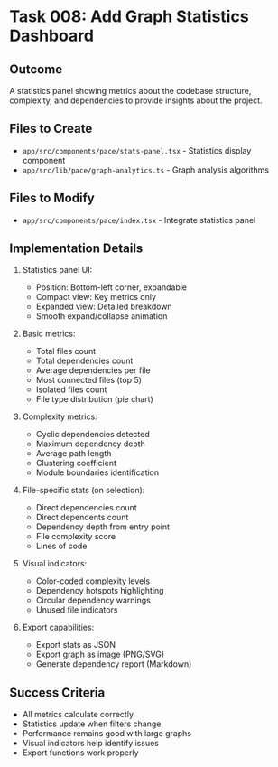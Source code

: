 # Task 008: Add Graph Statistics Dashboard

## Outcome
A statistics panel showing metrics about the codebase structure, complexity, and dependencies to provide insights about the project.

## Files to Create
- `app/src/components/pace/stats-panel.tsx` - Statistics display component
- `app/src/lib/pace/graph-analytics.ts` - Graph analysis algorithms

## Files to Modify
- `app/src/components/pace/index.tsx` - Integrate statistics panel

## Implementation Details
1. Statistics panel UI:
   - Position: Bottom-left corner, expandable
   - Compact view: Key metrics only
   - Expanded view: Detailed breakdown
   - Smooth expand/collapse animation

2. Basic metrics:
   - Total files count
   - Total dependencies count
   - Average dependencies per file
   - Most connected files (top 5)
   - Isolated files count
   - File type distribution (pie chart)

3. Complexity metrics:
   - Cyclic dependencies detected
   - Maximum dependency depth
   - Average path length
   - Clustering coefficient
   - Module boundaries identification

4. File-specific stats (on selection):
   - Direct dependencies count
   - Direct dependents count
   - Dependency depth from entry point
   - File complexity score
   - Lines of code

5. Visual indicators:
   - Color-coded complexity levels
   - Dependency hotspots highlighting
   - Circular dependency warnings
   - Unused file indicators

6. Export capabilities:
   - Export stats as JSON
   - Export graph as image (PNG/SVG)
   - Generate dependency report (Markdown)

## Success Criteria
- All metrics calculate correctly
- Statistics update when filters change
- Performance remains good with large graphs
- Visual indicators help identify issues
- Export functions work properly